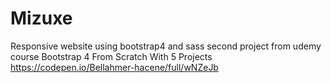# Mizuxe
Responsive website using bootstrap4 and sass second project from udemy course Bootstrap 4 From Scratch With 5 Projects 
https://codepen.io/Bellahmer-hacene/full/wNZeJb
